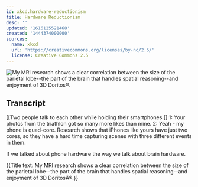 ```yaml
---
id: xkcd.hardware-reductionism
title: Hardware Reductionism
desc: ''
updated: '1616125521468'
created: '1444374000000'
sources:
  name: xkcd
  url: 'https://creativecommons.org/licenses/by-nc/2.5/'
  license: Creative Commons 2.5
---
```

![My MRI research shows a clear correlation between the size of the parietal lobe--the part of the brain that handles spatial reasoning--and enjoyment of 3D Doritos®.](https://imgs.xkcd.com/comics/hardware_reductionism.png)

## Transcript
[[Two people talk to each other while holding their smartphones.]]
1: Your photos from the triathlon got so many more likes than mine. 
2: Yeah - my phone is quad-core. Research shows that iPhones like yours have just two cores, so they have a hard time capturing scenes with three different events in them.

If we talked about phone hardware the way we talk about brain hardware.

{{Title text: My MRI research shows a clear correlation between the size of the parietal lobe--the part of the brain that handles spatial reasoning--and enjoyment of 3D DoritosÂ®.}}
